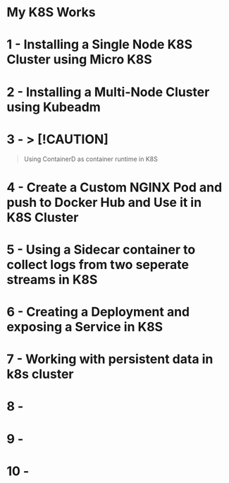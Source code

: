 # My K8S Works

# 1 - Installing a Single Node K8S Cluster using Micro K8S
# 2 - Installing a Multi-Node Cluster using Kubeadm
# 3 - > [!CAUTION]
> Using ContainerD as container runtime in K8S
# 4 - Create a Custom NGINX Pod and push to Docker Hub and Use it in K8S Cluster
# 5 - Using a Sidecar container to collect logs from two seperate streams in K8S
# 6 - Creating a Deployment and exposing a Service in K8S
# 7 - Working with persistent data in k8s cluster
# 8 - 
# 9 - 
# 10 - 
